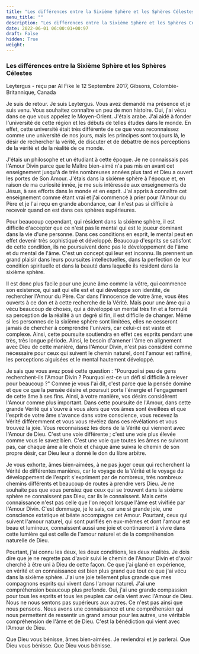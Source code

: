```yaml
---
title: "Les différences entre la Sixième Sphère et les Sphères Célestes"
menu_title: ""
description: "Les différences entre la Sixième Sphère et les Sphères Célestes"
date: 2022-06-01 06:00:01+00:97
draft: False
hidden: True
weight:
---
```

### Les différences entre la Sixième Sphère et les Sphères Célestes

Leytergus - reçu par Al Fike le 12 Septembre 2017, Gibsons, Colombie-Britannique, Canada

Je suis de retour. Je suis Leytergus. Vous avez demandé ma présence et je suis venu. Vous souhaitez connaître un peu de mon histoire. Oui, j'ai vécu dans ce que vous appelez le Moyen-Orient. J'étais arabe. J'ai aidé à fonder l'université de cette région et les débuts de telles études dans le monde. En effet, cette université était très différente de ce que vous reconnaissez comme une université de nos jours, mais les principes sont toujours là, le désir de rechercher la vérité, de discuter et de débattre de nos perceptions de la vérité et de la réalité de ce monde.

J'étais un philosophe et un étudiant à cette époque. Je ne connaissais pas l'Amour Divin parce que le Maître bien-aimé n'a pas mis en avant cet enseignement jusqu'à de très nombreuses années plus tard et Dieu a ouvert les portes de Son Amour. J'étais dans la sixième sphère à l'époque et, en raison de ma curiosité innée, je me suis intéressée aux enseignements de Jésus, à ses efforts dans le monde et en esprit. J'ai appris à connaître cet enseignement comme étant vrai et j'ai commencé à prier pour l'Amour du Père et je l'ai reçu en grande abondance, car il n'est pas si difficile à recevoir quand on est dans ces sphères supérieures.

Pour beaucoup cependant, qui résident dans la sixième sphère, il est difficile d'accepter que ce n'est pas le mental qui est le joueur dominant dans la vie d'une personne. Dans ces conditions en esprit, le mental peut en effet devenir très sophistiqué et développé. Beaucoup d'esprits se satisfont de cette condition, ils ne poursuivent donc pas le développement de l'âme et du mental de l'âme. C'est un concept qui leur est inconnu. Ils prennent un grand plaisir dans leurs poursuites intellectuelles, dans la perfection de leur condition spirituelle et dans la beauté dans laquelle ils résident dans la sixième sphère.

Il est donc plus facile pour une jeune âme comme la vôtre, qui commence son existence, qui sait qui elle est et qui développe son identité, de rechercher l'Amour du Père. Car dans l'innocence de votre âme, vous êtes ouverts à ce don et à cette recherche de la Vérité. Mais pour une âme qui a vécu beaucoup de choses, qui a développé un mental très fin et a formulé sa perception de la réalité à un degré si fin, il est difficile de changer. Même si les personnes de la sixième sphère sont limitées, elles ne cesseront jamais de chercher à comprendre l'univers, car celui-ci est vaste et complexe. Ainsi, cette poursuite soutiendra en effet ces esprits pendant une très, très longue période. Ainsi, le besoin d'amener l'âme en alignement avec Dieu de cette manière, dans l'Amour Divin, n'est pas considéré comme nécessaire pour ceux qui suivent le chemin naturel, dont l'amour est raffiné, les perceptions aiguisées et le mental hautement développé.

Je sais que vous avez posé cette question : "Pourquoi si peu de gens recherchent-ils l'Amour Divin ? Pourquoi est-ce un défi si difficile à relever pour beaucoup ?" Comme je vous l'ai dit, c'est parce que la pensée domine et que ce que la pensée désire et poursuit porte l'énergie et l'engagement de cette âme à ses fins. Ainsi, à votre manière, vos désirs considèrent l'Amour comme plus important. Dans cette poursuite de l'Amour, dans cette grande Vérité qui s'ouvre à vous alors que vos âmes sont éveillées et que l'esprit de votre âme s'avance dans votre conscience, vous recevez la Vérité différemment et vous vous révélez dans ces révélations et vous trouvez la joie. Vous reconnaissez les dons de la Vérité qui viennent avec l'Amour de Dieu. C'est une voie différente ; c'est une voie plus élevée comme vous le savez bien. C'est une voie que toutes les âmes ne suivront pas, car chaque âme a le choix et chaque âme suivra le chemin de son propre désir, car Dieu leur a donné le don du libre arbitre.

Je vous exhorte, âmes bien-aimées, à ne pas juger ceux qui recherchent la Vérité de différentes manières, car le voyage de la Vérité et le voyage du développement de l'esprit s'expriment par de nombreux, très nombreux chemins différents et beaucoup de routes à prendre vers Dieu. Je ne souhaite pas que vous pensiez que ceux qui se trouvent dans la sixième sphère ne connaissent pas Dieu, car ils le connaissent. 
Mais cette connaissance n'est pas celle que l'on reçoit lorsque l'âme est vivifiée par l'Amour Divin.
C'est dommage, je le sais, car une si grande joie, une conscience extatique et béate accompagne cet Amour. Pourtant, ceux qui suivent l'amour naturel, qui sont purifiés en eux-mêmes et dont l'amour est beau et lumineux, connaissent aussi une joie et continueront à vivre dans cette lumière qui est celle de l'amour naturel et de la compréhension naturelle de Dieu.

Pourtant, j'ai connu les deux, les deux conditions, les deux réalités. Je dois dire que je ne regrette pas d'avoir suivi le chemin de l'Amour Divin et d'avoir cherché à être uni à Dieu de cette façon. Ce que j'ai glané en expérience, en vérité et en connaissance est bien plus grand que tout ce que j'ai vécu dans la sixième sphère. J'ai une joie tellement plus grande que mes compagnons esprits qui vivent dans l'amour naturel. J'ai une compréhension beaucoup plus profonde. Oui, j'ai une grande compassion pour tous les esprits et tous les peuples car cela vient avec l'Amour de Dieu. Nous ne nous sentons pas supérieurs aux autres. Ce n'est pas ainsi que nous pensons. Nous avons une connaissance et une compréhension qui nous permettent de ressentir un grand amour pour les autres, une véritable compréhension de l'âme et de Dieu. C'est la bénédiction qui vient avec l’Amour de Dieu.

Que Dieu vous bénisse, âmes bien-aimées. Je reviendrai et je parlerai. Que Dieu vous bénisse. Que Dieu vous bénisse.





